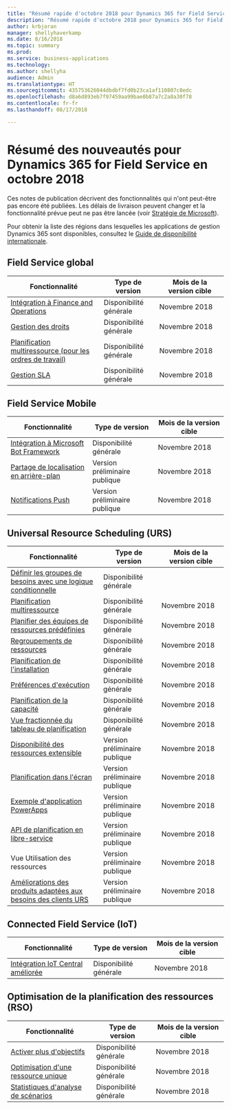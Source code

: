```yaml
---
title: "Résumé rapide d'octobre 2018 pour Dynamics 365 for Field Service"
description: "Résumé rapide d'octobre 2018 pour Dynamics 365 for Field Service"
author: krbjoran
manager: shellyhaverkamp
ms.date: 8/16/2018
ms.topic: summary
ms.prod: 
ms.service: business-applications
ms.technology: 
ms.author: shellyha
audience: Admin
ms.translationtype: HT
ms.sourcegitcommit: 435753626044dbdbf7fd0b23ca1af110807c8edc
ms.openlocfilehash: d8a6d893eb7f97459aa99bae0b87a7c2a8a30f78
ms.contentlocale: fr-fr
ms.lasthandoff: 08/17/2018

---
```

#  <a name="summary-of-whats-new-for-dynamics-365-for-field-service-october-18"></a>Résumé des nouveautés pour Dynamics 365 for Field Service en octobre 2018 

Ces notes de publication décrivent des fonctionnalités qui n'ont peut-être pas encore été publiées. Les délais de livraison peuvent changer et la fonctionnalité prévue peut ne pas être lancée (voir [Stratégie de Microsoft](https://go.microsoft.com/fwlink/p/?linkid=2007332)).
    
Pour obtenir la liste des régions dans lesquelles les applications de gestion Dynamics 365 sont disponibles, consultez le [Guide de disponibilité internationale](https://aka.ms/dynamics_365_international_availability_deck).

## <a name="overall-field-service"></a>Field Service global

| Fonctionnalité                                                                                                        | Type de version  |Mois de la version cible |
|---------------|--------------|--------------------------------------------|
| [Intégration à Finance and Operations](../field-service/dynamics365-finance-operations-integration.md)    | Disponibilité générale                |Novembre 2018          |
| [Gestion des droits](../field-service/entitlement-management.md)                                         | Disponibilité générale               |Novembre 2018          |
| [Planification multiressource (pour les ordres de travail)](../field-service/multi-resource-scheduling.md)                                   | Disponibilité générale           |     Novembre 2018          |
| [Gestion SLA](../field-service/sla-management.md)                                                         | Disponibilité générale                |Novembre 2018          |

## <a name="field-service-mobile"></a>Field Service Mobile

| Fonctionnalité                                                                                                                    | Type de version   | Mois de la version cible |
|----------------------------------------------------------------------------------------------------------------------------|----------------|----------------------|
| [Intégration à Microsoft Bot Framework](../field-service/field-service-mobile/microsoft-bot-framework-integration.md) | Disponibilité générale                   |Novembre 2018          |
| [Partage de localisation en arrière-plan](../field-service/field-service-mobile/background-location-sharing.md)                      | Version préliminaire publique       |Novembre 2018          |
| [Notifications Push](../field-service/field-service-mobile/push-notifications.md)                                        | Version préliminaire publique       |Novembre 2018          |

## <a name="universal-resource-scheduling-urs"></a>Universal Resource Scheduling (URS)

| Fonctionnalité                                                                                                                                      | Type de version   | Mois de la version cible |
|----------------------------------------------------------------------------------------------------------------------------------------------|-----------------|----------------------|
| [Définir les groupes de besoins avec une logique conditionnelle](../field-service/universal-resource-scheduling-urs/Define-requirement-groups.md)         | Disponibilité générale |       |Novembre 2018          
| [Planification multiressource](../field-service/universal-resource-scheduling-urs/Multi-Resource-Scheduling.md)         | Disponibilité générale        |Novembre 2018          |
| [Planifier des équipes de ressources prédéfinies](../field-service/universal-resource-scheduling-urs/Crew-Scheduling.md)         | Disponibilité générale        |Novembre 2018          |
| [Regroupements de ressources](../field-service/universal-resource-scheduling-urs/Resource-Pools.md)                           | Disponibilité générale        |Novembre 2018          |
| [Planification de l'installation](../field-service/universal-resource-scheduling-urs/Facility-Scheduling.md)        | Disponibilité générale        |Novembre 2018          |
| [Préférences d'exécution](../field-service/universal-resource-scheduling-urs/Fulfillment-Preferences.md)         | Disponibilité générale        |Novembre 2018          |
| [Planification de la capacité](../field-service/universal-resource-scheduling-urs/Capacity-Scheduling.md)   | Disponibilité générale        |Novembre 2018          |
| [Vue fractionnée du tableau de planification](../field-service/universal-resource-scheduling-urs/Schedule-Board-Split-View.md)   | Disponibilité générale        |Novembre 2018          |
| [Disponibilité des ressources extensible](../field-service/universal-resource-scheduling-urs/extensibility-hook-resource-availability.md)         | Version préliminaire publique        |Novembre 2018          |
| [Planification dans l'écran](../field-service/universal-resource-scheduling-urs/in-form-scheduling.md)                                             | Version préliminaire publique        |Novembre 2018          |
| [Exemple d'application PowerApps](../field-service/universal-resource-scheduling-urs/powerapps-sample-app.md)                                         | Version préliminaire publique       |Novembre 2018          |
| [API de planification en libre-service](../field-service/universal-resource-scheduling-urs//self-service-scheduling-apis.md)                        | Version préliminaire publique        |Novembre 2018          |
| Vue Utilisation des ressources                        | Version préliminaire publique |       Novembre 2018          |
| [Améliorations des produits adaptées aux besoins des clients URS](../field-service/universal-resource-scheduling-urs/urs-customer-driven-product-enhancements.md) | Version préliminaire publique        |Novembre 2018          |

## <a name="connected-field-service-iot"></a>Connected Field Service (IoT)

| Fonctionnalité                                                                                                                                     | Type de version    |Mois de la version cible |
|--------------------------------------------------------------------------------------------------------------------------------------------------------|----------------------|----------------------|
| [Intégration IoT Central améliorée](../field-service/connected-field-service/enhanced-iot-central-integration.md)                          | Disponibilité générale                    |Novembre 2018          |


## <a name="resource-scheduling-optimization"></a>Optimisation de la planification des ressources (RSO)

| Fonctionnalité                                                                                                                 | Type de version  |Mois de la version cible |
|-------------------------------------------------------------------------------------------------------------------------|------------------------------------|----------------------|
| [Activer plus d'objectifs](../field-service/resource-scheduling-optimization-rso/enable-more-objectives.md)             | Disponibilité générale                  |Novembre 2018          |
| [Optimisation d'une ressource unique](../field-service/resource-scheduling-optimization-rso/single-resource-optimization.md) | Disponibilité générale                 |Novembre 2018          |
| [Statistiques d'analyse de scénarios](../field-service/resource-scheduling-optimization-rso/what-if-analysis-statistic-ui.md) | Disponibilité générale                 |Novembre 2018          |


